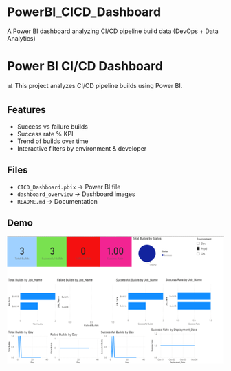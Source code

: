 # PowerBI_CICD_Dashboard
A Power BI dashboard analyzing CI/CD pipeline build data (DevOps + Data Analytics)

# Power BI CI/CD Dashboard

📊 This project analyzes CI/CD pipeline builds using Power BI.

## Features
- Success vs failure builds
- Success rate % KPI
- Trend of builds over time
- Interactive filters by environment & developer

## Files
- `CICD_Dashboard.pbix` → Power BI file
- `dashboard_overview` → Dashboard images
- `README.md` → Documentation

## Demo
![Dashboard Screenshot](dashboard_overview.png)

